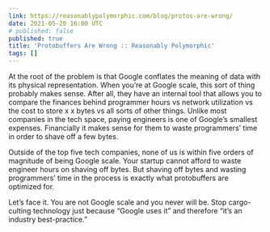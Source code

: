 ```yaml
---
link: https://reasonablypolymorphic.com/blog/protos-are-wrong/
date: 2021-05-20 16:00 UTC
# published: false
published: true
title: 'Protobuffers Are Wrong :: Reasonably Polymorphic'
tags: []
---
```


At the root of the problem is that Google conflates the meaning of data with its physical representation. When you’re at Google scale, this sort of thing probably makes sense. After all, they have an internal tool that allows you to compare the finances behind programmer hours vs network utilization vs the cost to store
x
x
 bytes vs all sorts of other things. Unlike most companies in the tech space, paying engineers is one of Google’s smallest expenses. Financially it makes sense for them to waste programmers’ time in order to shave off a few bytes.

Outside of the top five tech companies, none of us is within five orders of magnitude of being Google scale. Your startup cannot afford to waste engineer hours on shaving off bytes. But shaving off bytes and wasting programmers’ time in the process is exactly what protobuffers are optimized for.

Let’s face it. You are not Google scale and you never will be. Stop cargo-culting technology just because “Google uses it” and therefore “it’s an industry best-practice.”
